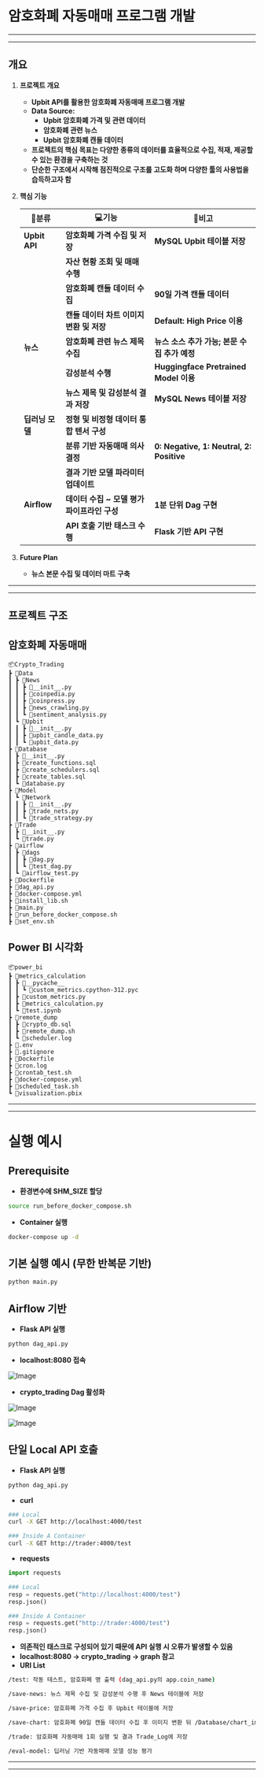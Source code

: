 # 암호화폐 자동매매 프로그램 개발

---

---

## 개요

1. **프로젝트 개요**
    - **Upbit API를 활용한 암호화폐 자동매매 프로그램 개발**
    - **Data Source:**
        - **Upbit 암호화폐 가격 및 관련 데이터**
        - **암호화폐 관련 뉴스**
        - **Upbit 암호화폐 캔들 데이터**
    - **프로젝트의 핵심 목표는 다양한 종류의 데이터를 효율적으로 수집, 적재, 제공할 수 있는 환경을 
    구축하는 것**
    - **단순한 구조에서 시작해 점진적으로 구조를 고도화 하며 다양한 툴의 사용법을 습득하고자 함**
2. **핵심 기능**

    | **📃분류** | **💻기능** | **📒비고** |
    | --- | --- | --- |
    | **Upbit API** | **암호화폐 가격 수집 및 저장** | **MySQL Upbit 테이블 저장** |
    |  | **자산 현황 조회 및 매매 수행** |  |
    |  | **암호화폐 캔들 데이터 수집** | **90일 가격 캔들 데이터** |
    |  | **캔들 데이터 차트 이미지 변환 및 저장** | **Default: High Price 이용** |
    | **뉴스** | **암호화폐 관련 뉴스 제목 수집** | **뉴스 소스 추가 가능; 본문 수집 추가 예정** |
    |  | **감성분석 수행** | **Huggingface Pretrained Model 이용** |
    |  | **뉴스 제목 및 감성분석 결과 저장** | **MySQL News 테이블 저장** |
    | **딥러닝 모델** | **정형 및 비정형 데이터 통합 텐서 구성** |  |
    |  | **분류 기반 자동매매 의사결정** | **0: Negative, 1: Neutral, 2: Positive** |
    |  | **결과 기반 모델 파라미터 업데이트** |  |
    | **Airflow** | **데이터 수집 ~ 모델 평가 파이프라인 구성** | **1분 단위 Dag 구현** |
    |  | **API 호출 기반 태스크 수행** | **Flask 기반 API 구현** |
3. **Future Plan**
    - **뉴스 본문 수집 및 데이터 마트 구축**

---

---

## 프로젝트 구조

## 암호화폐 자동매매

```
📦Crypto_Trading
┣ 📂Data
┃ ┣ 📂News
┃ ┃ ┣ 📜__init__.py
┃ ┃ ┣ 📜coinpedia.py
┃ ┃ ┣ 📜coinpress.py
┃ ┃ ┣ 📜news_crawling.py
┃ ┃ ┗ 📜sentiment_analysis.py
┃ ┗ 📂Upbit
┃ ┃ ┣ 📜__init__.py
┃ ┃ ┣ 📜upbit_candle_data.py
┃ ┃ ┗ 📜upbit_data.py
┣ 📂Database
┃ ┣ 📜__init__.py
┃ ┣ 📜create_functions.sql
┃ ┣ 📜create_schedulers.sql
┃ ┣ 📜create_tables.sql
┃ ┗ 📜database.py
┣ 📂Model
┃ ┗ 📂Network
┃ ┃ ┣ 📜__init__.py
┃ ┃ ┣ 📜trade_nets.py
┃ ┃ ┗ 📜trade_strategy.py
┣ 📂Trade
┃ ┣ 📜__init__.py
┃ ┗ 📜trade.py
┣ 📂airflow
┃ ┣ 📂dags
┃ ┃ ┣ 📜dag.py
┃ ┃ ┗ 📜test_dag.py
┃ ┗ 📜airflow_test.py
┣ 📜Dockerfile
┣ 📜dag_api.py
┣ 📜docker-compose.yml
┣ 📜install_lib.sh
┣ 📜main.py
┣ 📜run_before_docker_compose.sh
┣ 📜set_env.sh
```

## Power BI 시각화

```
📦power_bi
┣ 📂metrics_calculation
┃ ┣ 📂__pycache__
┃ ┃ ┗ 📜custom_metrics.cpython-312.pyc
┃ ┣ 📜custom_metrics.py
┃ ┣ 📜metrics_calculation.py
┃ ┗ 📜test.ipynb
┣ 📂remote_dump
┃ ┣ 📜crypto_db.sql
┃ ┣ 📜remote_dump.sh
┃ ┗ 📜scheduler.log
┣ 📜.env
┣ 📜.gitignore
┣ 📜Dockerfile
┣ 📜cron.log
┣ 📜crontab_test.sh
┣ 📜docker-compose.yml
┣ 📜scheduled_task.sh
┗ 📜visualization.pbix
```

---

---

# 실행 예시

## Prerequisite

- **환경변수에 SHM_SIZE 할당**

```bash
source run_before_docker_compose.sh
```

- **Container 실행**

```bash
docker-compose up -d
```

## 기본 실행 예시 (무한 반복문 기반)

```bash
python main.py
```

## Airflow 기반

- **Flask API 실행**

```bash
python dag_api.py
```

- **localhost:8080 접속**

![Image](https://github.com/user-attachments/assets/4c20387b-0e2b-4c7c-85f6-ea0034637500)

- **crypto_trading Dag 활성화**

![Image](https://github.com/user-attachments/assets/52b6a19a-0bbb-43e0-88be-62b595d3d7f2)

![Image](https://github.com/user-attachments/assets/dc5abff5-5c4b-4604-bb8e-1385569d84f6)

## 단일 Local API 호출

- **Flask API 실행**

```bash
python dag_api.py
```

- **curl**

```bash
### Local
curl -X GET http://localhost:4000/test
```

```bash
### Inside A Container
curl -X GET http://trader:4000/test
```

- **requests**

```python
import requests
```

```python
### Local
resp = requests.get("http://localhost:4000/test")
resp.json()
```

```python
### Inside A Container
resp = requests.get("http://trader:4000/test")
resp.json()
```

- **의존적인 태스크로 구성되어 있기 때문에 API 실행 시 오류가 발생할 수 있음**
- **localhost:8080 → crypto_trading → graph 참고**
- **URI List**

```bash
/test: 작동 테스트, 암호화폐 명 출력 (dag_api.py의 app.coin_name)

/save-news: 뉴스 제목 수집 및 감성분석 수행 후 News 테이블에 저장

/save-price: 암호화폐 가격 수집 후 Upbit 테이블에 저장

/save-chart: 암호화폐 90일 캔들 데이터 수집 후 이미지 변환 뒤 /Database/chart_images에 저장

/trade: 암호화폐 자동매매 1회 실행 및 결과 Trade_Log에 저장

/eval-model: 딥러닝 기반 자동매매 모델 성능 평가
```

---

---
